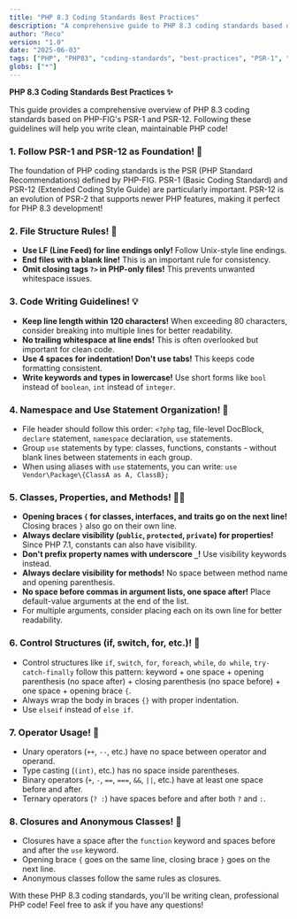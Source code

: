 ```yaml
---
title: "PHP 8.3 Coding Standards Best Practices"
description: "A comprehensive guide to PHP 8.3 coding standards based on PHP-FIG's PSR-1 and PSR-12, presented in an easy-to-understand format!"
author: "Reco"
version: "1.0"
date: "2025-06-03"
tags: ["PHP", "PHP83", "coding-standards", "best-practices", "PSR-1", "PSR-12", "コーディング規約", "ベストプラクティス"]
globs: ["*"]
---
```


**PHP 8.3 Coding Standards Best Practices ✨**

This guide provides a comprehensive overview of PHP 8.3 coding standards based on PHP-FIG's PSR-1 and PSR-12. Following these guidelines will help you write clean, maintainable PHP code!

### 1. Follow PSR-1 and PSR-12 as Foundation! 📝

The foundation of PHP coding standards is the PSR (PHP Standard Recommendations) defined by PHP-FIG. PSR-1 (Basic Coding Standard) and PSR-12 (Extended Coding Style Guide) are particularly important. PSR-12 is an evolution of PSR-2 that supports newer PHP features, making it perfect for PHP 8.3 development!

### 2. File Structure Rules! 📁

*   **Use LF (Line Feed) for line endings only!** Follow Unix-style line endings.
*   **End files with a blank line!** This is an important rule for consistency.
*   **Omit closing tags `?>` in PHP-only files!** This prevents unwanted whitespace issues.

### 3. Code Writing Guidelines! 💡

*   **Keep line length within 120 characters!** When exceeding 80 characters, consider breaking into multiple lines for better readability.
*   **No trailing whitespace at line ends!** This is often overlooked but important for clean code.
*   **Use 4 spaces for indentation! Don't use tabs!** This keeps code formatting consistent.
*   **Write keywords and types in lowercase!** Use short forms like `bool` instead of `boolean`, `int` instead of `integer`.

### 4. Namespace and Use Statement Organization! 🧼

*   File header should follow this order: `<?php` tag, file-level DocBlock, `declare` statement, `namespace` declaration, `use` statements.
*   Group `use` statements by type: classes, functions, constants - without blank lines between statements in each group.
*   When using aliases with `use` statements, you can write: `use Vendor\Package\{ClassA as A, ClassB};`

### 5. Classes, Properties, and Methods! 👩‍💻

*   **Opening braces `{` for classes, interfaces, and traits go on the next line!** Closing braces `}` also go on their own line.
*   **Always declare visibility (`public`, `protected`, `private`) for properties!** Since PHP 7.1, constants can also have visibility.
*   **Don't prefix property names with underscore `_`!** Use visibility keywords instead.
*   **Always declare visibility for methods!** No space between method name and opening parenthesis.
*   **No space before commas in argument lists, one space after!** Place default-value arguments at the end of the list.
*   For multiple arguments, consider placing each on its own line for better readability.

### 6. Control Structures (if, switch, for, etc.)! 🚦

*   Control structures like `if`, `switch`, `for`, `foreach`, `while`, `do while`, `try-catch-finally` follow this pattern: keyword + one space + opening parenthesis (no space after) + closing parenthesis (no space before) + one space + opening brace `{`.
*   Always wrap the body in braces `{}` with proper indentation.
*   Use `elseif` instead of `else if`.

### 7. Operator Usage! 🧮

*   Unary operators (`++`, `--`, etc.) have no space between operator and operand.
*   Type casting (`(int)`, etc.) has no space inside parentheses.
*   Binary operators (`+`, `-`, `==`, `===`, `&&`, `||`, etc.) have at least one space before and after.
*   Ternary operators (`? :`) have spaces before and after both `?` and `:`.

### 8. Closures and Anonymous Classes! 👻

*   Closures have a space after the `function` keyword and spaces before and after the `use` keyword.
*   Opening brace `{` goes on the same line, closing brace `}` goes on the next line.
*   Anonymous classes follow the same rules as closures.

With these PHP 8.3 coding standards, you'll be writing clean, professional PHP code! Feel free to ask if you have any questions!